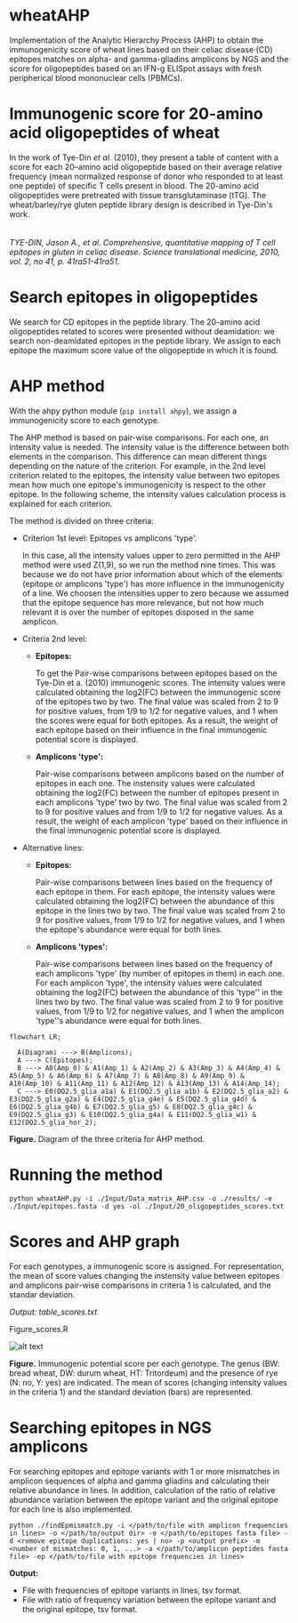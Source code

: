 # wheatAHP
Implementation of the Analytic Hierarchy Process (AHP) to obtain the immunogenicity score of wheat lines based on their celiac disease (CD) epitopes matches on alpha- and gamma-gliadins amplicons by NGS and the score for oligopeptides based on an IFN-g ELISpot assays with fresh peripherical blood mononuclear cells (PBMCs).

# **Immunogenic score for 20-amino acid oligopeptides of wheat**

In the work of Tye-Din *et al.* (2010), they present a table of content with a score for each 20–amino acid oligopeptide based on their average relative frequency (mean normalized response of donor who responded to at least one peptide) of specific T cells present in blood. The 20-amino acid oligopeptides were pretreated with tissue transglutaminase (tTG). The wheat/barley/rye gluten peptide library design is described in Tye-Din's work.
\
\
\
*TYE-DIN, Jason A., et al. Comprehensive, quantitative mapping of T cell epitopes in gluten in celiac disease. Science translational medicine, 2010, vol. 2, no 41, p. 41ra51-41ra51.*

# **Search epitopes in oligopeptides**
We search for CD epitopes in the peptide library.
The 20-amino acid oligopeptides related to scores were presented without deamidation: we search non-deamidated epitopes in the peptide library. We assign to each epitope the maximum score value of the oligopeptide in which it is found.

# **AHP method**
With the ahpy python module (```pip install ahpy```), we assign a immunogenicity score to each genotype.

The AHP method is based on pair-wise comparisons. For each one, an intensity value is needed. The intensity value is the difference between both elements in the comparison. This difference can mean different things depending on the nature of the criterion. For example, in the 2nd level criterion related to the epitopes, the intensity value between two epitopes mean how much one epitope's immunogenicity is respect to the other epitope. In the following scheme, the intensity values calculation process is explained for each criterion.

The method is divided on three criteria:
* Criterion 1st level: Epitopes vs amplicons 'type'.

  In this case, all the intensity values upper to zero permitted in the AHP method were used Z(1,9), so we run the method nine times. This was because we do not have prior information about which of the elements (epitope or amplicons 'type') has more influence in the immunogenicity of a line. We choosen the intensities upper to zero because we assumed that the epitope sequence has more relevance, but not how much relevant it is over the number of epitopes disposed in the same amplicon.

* Criteria 2nd level:
  * **Epitopes:**

    To get the Pair-wise comparisons between epitopes based on the Tye-Din et a. (2010) immunogenic scores.
    The intensity values were calculated obtaining the log2(FC) between the immunogenic score of the epitopes two by two. The final value was scaled from 2 to 9 for positive values, from 1/9 to 1/2 for negative values, and 1 when the scores were equal for both epitopes. As a result, the weight of each epitope based on their influence in the final immunogenic potential score is displayed.
  * **Amplicons 'type':**

    Pair-wise comparisons between amplicons based on the number of epitopes in each one.
    The instensity values were calculated obtaining the log2(FC) between the number of epitopes present in each amplicons 'type' two by two. The final value was scaled from 2 to 9 for positive values and from 1/9 to 1/2 for negative values. As a result, the weight of each amplicon 'type' based on their influence in the final immunogenic potential score is displayed.
* Alternative lines:
  * **Epitopes:**
    
    Pair-wise comparisons between lines based on the frequency of each epitope in them.
    For each epitope, the intensity values were calculated obtaining the log2(FC) between the abundance of this epitope in the lines two by two. The final value was scaled from 2 to 9 for positive values, from 1/9 to 1/2 for negative values, and 1 when the epitope's abundance were equal for both lines.
  * **Amplicons 'types':**
    
    Pair-wise comparisons between lines based on the frequency of each amplicons 'type' (by number of epitopes in them) in each one.
    For each amplicon 'type', the intensity values were calculated obtaining the log2(FC) between the abundance of this 'type'' in the lines two by two. The final value was scaled from 2 to 9 for positive values, from 1/9 to 1/2 for negative values, and 1 when the amplicon 'type''s abundance were equal for both lines.


```mermaid
flowchart LR;

  A(Diagram) ---> B(Amplicons);
  A ---> C(Epitopes);
  B ---> A0(Amp_0) & A1(Amp_1) & A2(Amp_2) & A3(Amp_3) & A4(Amp_4) & A5(Amp_5) & A6(Amp_6) & A7(Amp_7) & A8(Amp_8) & A9(Amp_9) & A10(Amp_10) & A11(Amp_11) & A12(Amp_12) & A13(Amp_13) & A14(Amp_14);
  C ---> E0(DQ2.5_glia_a1a) & E1(DQ2.5_glia_a1b) & E2(DQ2.5_glia_a2) & E3(DQ2.5_glia_g2a) & E4(DQ2.5_glia_g4e) & E5(DQ2.5_glia_g4d) & E6(DQ2.5_glia_g4b) & E7(DQ2.5_glia_g5) & E8(DQ2.5_glia_g4c) & E9(DQ2.5_glia_g3) & E10(DQ2.5_glia_g4a) & E11(DQ2.5_glia_w1) & E12(DQ2.5_glia_hor_2);
```

**Figure.** Diagram of the three criteria for AHP method.

# **Running the method**

```
python wheatAHP.py -i ./Input/Data_matrix_AHP.csv -o ./results/ -e ./Input/epitopes.fasta -d yes -ol ./Input/20_oligopeptides_scores.txt
```

# **Scores and AHP graph**
For each genotypes, a immunogenic score is assigned. For representation, the mean of score values changing the instensity value between epitopes and amplicons pair-wise comparisons in criteria 1 is calculated, and the standar deviation.

*Output: table_scores.txt*

Figure_scores.R

![alt text](./results/Score.png?raw=true)

**Figure.** Immunogenic potential score per each genotype. The genus (BW: bread wheat, DW: durum wheat, HT: Tritordeum) and the presence of rye (N: no, Y: yes) are indicated. The mean of scores (changing intensity values in the criteria 1) and the standard deviation (bars) are represented.

# **Searching epitopes in NGS amplicons**
For searching epitopes and epitope variants with 1 or more mismatches in amplicon sequences of alpha and gamma gliadins and calculating their relative abundance in lines. In addition, calculation of the ratio of relative abundance variation between the epitope variant and the original epitope for each line is also implemented.

```
python ./findEpmismatch.py -i </path/to/file with amplicon frequencies in lines> -o </path/to/output dir> -e </path/to/epitopes fasta file> -d <remove epitope duplications: yes | no> -p <output prefix> -m <number of mismatches: 0, 1, ...> -a </path/to/amplicon peptides fasta file> -ep </path/to/file with epitope frequencies in lines>
```

**Output:**
* File with frequencies of epitope variants in lines, tsv format.
* File with ratio of frequency variation between the epitope variant and the original epitope, tsv format.